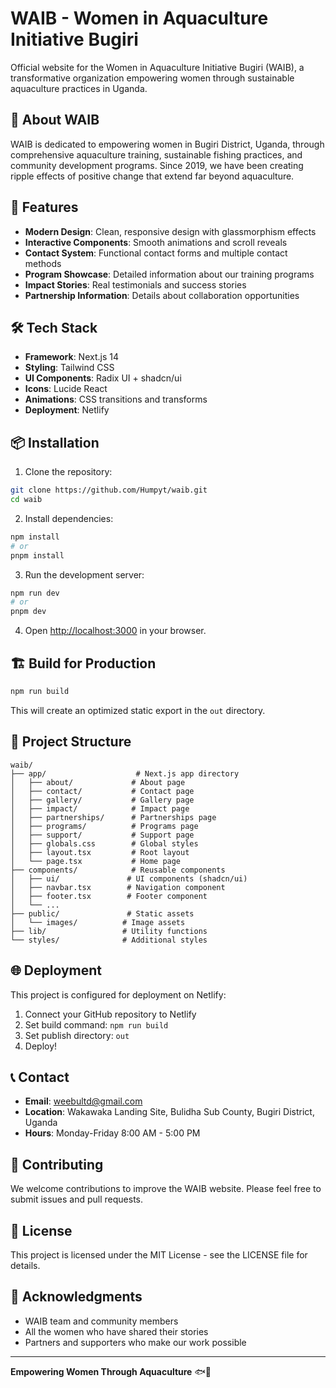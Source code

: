 # WAIB - Women in Aquaculture Initiative Bugiri

Official website for the Women in Aquaculture Initiative Bugiri (WAIB), a transformative organization empowering women through sustainable aquaculture practices in Uganda.

## 🌟 About WAIB

WAIB is dedicated to empowering women in Bugiri District, Uganda, through comprehensive aquaculture training, sustainable fishing practices, and community development programs. Since 2019, we have been creating ripple effects of positive change that extend far beyond aquaculture.

## 🚀 Features

- **Modern Design**: Clean, responsive design with glassmorphism effects
- **Interactive Components**: Smooth animations and scroll reveals
- **Contact System**: Functional contact forms and multiple contact methods
- **Program Showcase**: Detailed information about our training programs
- **Impact Stories**: Real testimonials and success stories
- **Partnership Information**: Details about collaboration opportunities

## 🛠️ Tech Stack

- **Framework**: Next.js 14
- **Styling**: Tailwind CSS
- **UI Components**: Radix UI + shadcn/ui
- **Icons**: Lucide React
- **Animations**: CSS transitions and transforms
- **Deployment**: Netlify

## 📦 Installation

1. Clone the repository:
```bash
git clone https://github.com/Humpyt/waib.git
cd waib
```

2. Install dependencies:
```bash
npm install
# or
pnpm install
```

3. Run the development server:
```bash
npm run dev
# or
pnpm dev
```

4. Open [http://localhost:3000](http://localhost:3000) in your browser.

## 🏗️ Build for Production

```bash
npm run build
```

This will create an optimized static export in the `out` directory.

## 📁 Project Structure

```
waib/
├── app/                    # Next.js app directory
│   ├── about/             # About page
│   ├── contact/           # Contact page
│   ├── gallery/           # Gallery page
│   ├── impact/            # Impact page
│   ├── partnerships/      # Partnerships page
│   ├── programs/          # Programs page
│   ├── support/           # Support page
│   ├── globals.css        # Global styles
│   ├── layout.tsx         # Root layout
│   └── page.tsx           # Home page
├── components/            # Reusable components
│   ├── ui/               # UI components (shadcn/ui)
│   ├── navbar.tsx        # Navigation component
│   ├── footer.tsx        # Footer component
│   └── ...
├── public/               # Static assets
│   └── images/          # Image assets
├── lib/                 # Utility functions
└── styles/              # Additional styles
```

## 🌐 Deployment

This project is configured for deployment on Netlify:

1. Connect your GitHub repository to Netlify
2. Set build command: `npm run build`
3. Set publish directory: `out`
4. Deploy!

## 📞 Contact

- **Email**: weebultd@gmail.com
- **Location**: Wakawaka Landing Site, Bulidha Sub County, Bugiri District, Uganda
- **Hours**: Monday-Friday 8:00 AM - 5:00 PM

## 🤝 Contributing

We welcome contributions to improve the WAIB website. Please feel free to submit issues and pull requests.

## 📄 License

This project is licensed under the MIT License - see the LICENSE file for details.

## 🙏 Acknowledgments

- WAIB team and community members
- All the women who have shared their stories
- Partners and supporters who make our work possible

---

**Empowering Women Through Aquaculture** 🐟💪
